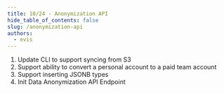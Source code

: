```yaml
---
title: 10/24 - Anonymization API
hide_table_of_contents: false
slug: /anonymization-api
authors:
  - evis
---
```


1. Update CLI to support syncing from S3
2. Support ability to convert a personal account to a paid team account
3. Support inserting JSONB types
4. Init Data Anonymization API Endpoint
